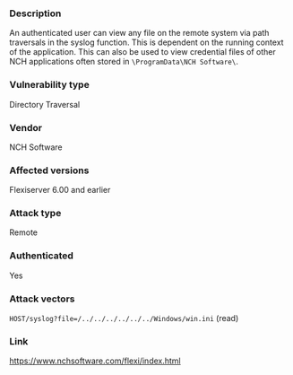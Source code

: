 ### Description

An authenticated user can view any file on the remote system via path traversals in the syslog function. This is dependent on the running context of the application. This can also be used to view credential files of other NCH applications often stored in `\ProgramData\NCH Software\`.

### Vulnerability type

Directory Traversal

### Vendor
NCH Software

### Affected versions

Flexiserver 6.00 and earlier

### Attack type

Remote

### Authenticated

Yes

### Attack vectors

`HOST/syslog?file=/../../../../../../Windows/win.ini` (read)

### Link

https://www.nchsoftware.com/flexi/index.html
